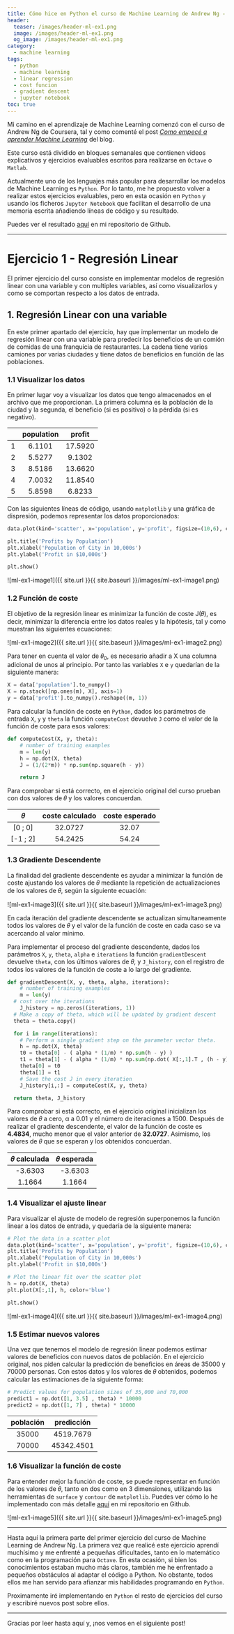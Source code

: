 ```yaml
---
title: Cómo hice en Python el curso de Machine Learning de Andrew Ng - Ejercicio 1
header:
  teaser: /images/header-ml-ex1.png
  image: /images/header-ml-ex1.png
  og_image: /images/header-ml-ex1.png
category: 
  - machine learning
tags: 
  - python
  - machine learning
  - linear regression
  - cost funcion
  - gradient descent
  - jupyter notebook
toc: true
---
```


Mi camino en el aprendizaje de Machine Learning comenzó con el curso de Andrew Ng de Coursera, tal y como comenté el post [*Como empecé a aprender Machine Learning*](https://apuerma.github.io/vivencia/como-aprendi-machine-learning/) del blog.

Este curso está dividido en bloques semanales que contienen videos explicativos y ejercicios evaluables escritos para realizarse en `Octave` o `Matlab`. 

Actualmente uno de los lenguajes más popular para desarrollar los modelos de Machine Learning es `Python`. Por lo tanto, me he propuesto volver a realizar estos ejercicios evaluables, pero en esta ocasión en `Python` y usando los ficheros `Jupyter Notebook` que facilitan el desarrollo de una memoria escrita añadiendo líneas de código y su resultado.

Puedes ver el resultado [aquí](https://github.com/apuerma/python-machine-learning) en mi repositorio de Github.

---

# Ejercicio 1 - Regresión Linear

El primer ejercicio del curso consiste en implementar modelos de regresión linear con una variable y con multiples variables, así como visualizarlos y como se comportan respecto a los datos de entrada.

## 1. Regresión Linear con una variable

En este primer apartado del ejercicio, hay que implementar un modelo de regresión linear con una variable para predecir los beneficios de un comión de comidas de una franquicia de restaurantes. La cadena tiene varios camiones por varias ciudades y tiene datos de beneficios en función de las poblaciones. 

### 1.1 Visualizar los datos

En primer lugar voy a visualizar los datos que tengo almacenados en el archivo que me proporcionan. La primera columna es la población de la ciudad y la segunda, el beneficio (si es positivo) o la pérdida (si es negativo).

|     | population | profit  |
|:----|:----------:|:-------:|
| 1   | 6.1101	   | 17.5920 |
| 2   | 5.5277     | 9.1302  |
| 3   | 8.5186     | 13.6620 |
| 4   | 7.0032     | 11.8540 |
| 5   | 5.8598     | 6.8233  |

Con las siguientes líneas de código, usando `matplotlib` y una gráfica de dispresión, podemos representar los datos proporcionados:

```python
data.plot(kind='scatter', x='population', y='profit', figsize=(10,6), color='red')

plt.title('Profits by Population')
plt.xlabel('Population of City in 10,000s')
plt.ylabel('Profit in $10,000s')

plt.show()
```
![ml-ex1-image1]({{ site.url }}{{ site.baseurl }}/images/ml-ex1-image1.png)


### 1.2 Función de coste

El objetivo de la regresión linear es minimizar la función de coste J(𝜃), es decir, minimizar la diferencia entre los datos reales y la hipótesis, tal y como muestran las siguientes ecuaciones:

![ml-ex1-image2]({{ site.url }}{{ site.baseurl }}/images/ml-ex1-image2.png)

Para tener en cuenta el valor de 𝜃<sub>0</sub>, es necesario añadir a X una columna adicional de unos al principio. Por tanto las variables `X` e `y` quedarían de la siguiente manera:

```python
X = data['population'].to_numpy()
X = np.stack([np.ones(m), X], axis=1)
y = data['profit'].to_numpy().reshape((m, 1))
```

Para calcular la función de coste en `Python`, dados los parámetros de entrada `X`, `y` y `theta` la función `computeCost` devuelve `J` como el valor de la función de coste para esos valores:

```python
def computeCost(X, y, theta):
	# number of training examples  
	m = len(y)
	h = np.dot(X, theta)
	J = (1/(2*m)) * np.sum(np.square(h - y))

	return J
```

Para comprobar si está correcto, en el ejercicio original del curso prueban con dos valores de 𝜃 y los valores concuerdan.

| 𝜃        | coste calculado | coste esperado |
|:--------:|:---------------:|:--------------:|
| [0 ; 0]  | 32.0727	     | 32.07          |
| [-1 ; 2] | 54.2425         | 54.24          |


### 1.3 Gradiente Descendente

La finalidad del gradiente descendente es ayudar a minimizar la función de coste ajustando los valores de 𝜃 mediante la repetición de actualizaciones de los valores de 𝜃, según la siguiente ecuación:

![ml-ex1-image3]({{ site.url }}{{ site.baseurl }}/images/ml-ex1-image3.png)

En cada iteración del gradiente descendente se actualizan simultaneamente todos los valores de 𝜃 y el valor de la función de coste en cada caso se va acercando al valor mínimo.  

Para implementar el proceso del gradiente descendente, dados los parámetros `X`, `y`, `theta`, `alpha` e `iterations` la función `gradientDescent` devuelve `theta`, con los últimos valores de 𝜃, y `J_history`, con el registro de todos los valores de la función de coste a lo largo del gradiente.

```python
def gradientDescent(X, y, theta, alpha, iterations):
	# number of training examples  
	m = len(y)                               
  # cost over the iterations
	J_history = np.zeros((iterations, 1))   
  # Make a copy of theta, which will be updated by gradient descent
  theta = theta.copy()

  for i in range(iterations):
    # Perform a single gradient step on the parameter vector theta. 
    h = np.dot(X, theta)
    t0 = theta[0] - ( alpha * (1/m) * np.sum(h - y) )
    t1 = theta[1] - ( alpha * (1/m) * np.sum(np.dot( X[:,1].T , (h - y) ) ) )
    theta[0] = t0
    theta[1] = t1
    # Save the cost J in every iteration    
    J_history[i,:] = computeCost(X, y, theta)

  return theta, J_history
```

Para comprobar si está correcto, en el ejercicio original inicializan los valores de 𝜃 a cero, α a 0.01 y el número de iteraciones a 1500. Después de realizar el gradiente descendente, el valor de la función de coste es **4.4834**, mucho menor que el valor anterior de **32.0727**. Asimismo, los valores de 𝜃 que se esperan y los obtenidos concuerdan.

| 𝜃 calculada | 𝜃 esperada     |
|:-----------:|:--------------:|
| -3.6303     | -3.6303	       | 
| 1.1664      | 1.1664         | 

### 1.4 Visualizar el ajuste linear

Para visualizar el ajuste de modelo de regresión superponemos la función linear a los datos de entrada, y quedaría de la siguiente manera:

```python
# Plot the data in a scatter plot
data.plot(kind='scatter', x='population', y='profit', figsize=(10,6), color='red')
plt.title('Profits by Population')
plt.xlabel('Population of City in 10,000s')
plt.ylabel('Profit in $10,000s')

# Plot the linear fit over the scatter plot
h = np.dot(X, theta)
plt.plot(X[:,1], h, color='blue')

plt.show()
```
![ml-ex1-image4]({{ site.url }}{{ site.baseurl }}/images/ml-ex1-image4.png)


### 1.5 Estimar nuevos valores

Una vez que tenemos el modelo de regresión linear podemos estimar valores de beneficios con nuevos datos de población. En el ejercicio original, nos piden calcular la predicción de beneficios en áreas de 35000 y 70000 personas. Con estos datos y los valores de 𝜃 obtenidos, podemos calcular las estimaciones de la siguiente forma:

```python
# Predict values for population sizes of 35,000 and 70,000
predict1 = np.dot([1, 3.5] , theta) * 10000
predict2 = np.dot([1, 7] , theta) * 10000
```

| población  | predicción   |
|:----------:|:------------:|
| 35000      | 4519.7679    | 
| 70000      | 45342.4501   | 


### 1.6 Visualizar la función de coste

Para entender mejor la función de coste, se puede representar en función de los valores de 𝜃, tanto en dos como en 3 dimensiones, utilizando las herramientas de `surface` y `contour` de `matplotlib`. Puedes ver cómo lo he implementado con más detalle [aquí](https://github.com/apuerma/python-machine-learning/blob/main/ML_Exercise_1_Linear_Regression.ipynb) en mi repositorio en Github.

![ml-ex1-image5]({{ site.url }}{{ site.baseurl }}/images/ml-ex1-image5.png)



---

Hasta aquí la primera parte del primer ejercicio del curso de Machine Learning de Andrew Ng. La primera vez que realicé este ejercicio aprendí muchísimo y me enfrenté a pequeñas dificultades, tanto en lo matemático como en la programación para `Octave`. En esta ocasión, si bien los conocimientos estaban mucho más claros, también me he enfrentado a pequeños obstáculos al adaptar el código a Python. No obstante, todos ellos me han servido para afianzar mis habilidades programando en `Python`.

Proximamente iré implementando en `Python` el resto de ejercicios del curso y escribiré nuevos post sobre ellos.

---

Gracias por leer hasta aquí y, ¡nos vemos en el siguiente post!
